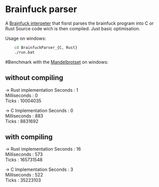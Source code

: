 Brainfuck parser
================

A [Brainfuck interpeter](https://en.wikipedia.org/wiki/Brainfuck) that fisrst parses the brainfuck program into C or Rust Source code wich is then compiled.
Just basic optimisation.

Usage on windows:
```bash
    cd BrainfuckParser_{C, Rust}
    ./run.bat
```

#Benchmark with the [Mandelbrotset](https://github.com/ErikDubbelboer/brainfuck-jit/blob/master/mandelbrot.bf) on windows:

## without compiling

-> Rust implementation
Seconds           : 1\
Milliseconds      : 0\
Ticks             : 10004035

-> C Implementation
Seconds           : 0\
Milliseconds      : 883\
Ticks             : 8831692


## with compiling

-> Rust implementation
Seconds           : 16\
Milliseconds      : 573\
Ticks             : 165731548


-> C Implementation
Seconds           : 3\
Milliseconds      : 522\
Ticks             : 35223103


